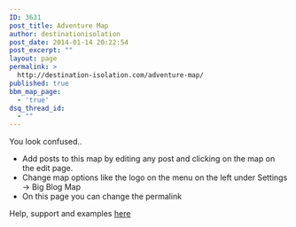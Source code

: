 ```yaml
---
ID: 3631
post_title: Adventure Map
author: destinationisolation
post_date: 2014-01-14 20:22:54
post_excerpt: ""
layout: page
permalink: >
  http://destination-isolation.com/adventure-map/
published: true
bbm_map_page:
  - 'true'
dsq_thread_id:
  - ""
---
```

You look confused..
<ul>
	<li>Add posts to this map by editing any post and clicking on the map on the edit page.</li>
	<li>Change map options like the logo on the menu on the left under Settings -&gt; Big Blog Map</li>
	<li>On this page you can change the permalink</li>
</ul>
Help, support and examples <a href="http://bigblogmap.com/your-map#support">here</a>